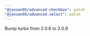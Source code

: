 ```yaml
---
"@jensen95/advanced-checkbox": patch
"@jensen95/advanced-select": patch
---
```


Bump turbo from 2.0.6 to 2.0.9

